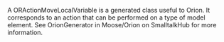 A ORActionMoveLocalVariable is a generated class useful to Orion. It corresponds to an action that can be performed on a type of model element. See OrionGenerator in Moose/Orion on SmalltalkHub for more information.